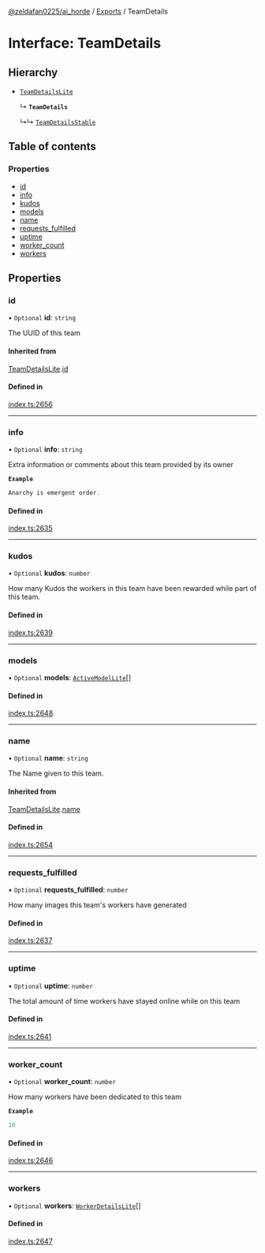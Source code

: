 [@zeldafan0225/ai_horde](../README.md) / [Exports](../modules.md) / TeamDetails

# Interface: TeamDetails

## Hierarchy

- [`TeamDetailsLite`](TeamDetailsLite.md)

  ↳ **`TeamDetails`**

  ↳↳ [`TeamDetailsStable`](TeamDetailsStable.md)

## Table of contents

### Properties

- [id](TeamDetails.md#id)
- [info](TeamDetails.md#info)
- [kudos](TeamDetails.md#kudos)
- [models](TeamDetails.md#models)
- [name](TeamDetails.md#name)
- [requests\_fulfilled](TeamDetails.md#requests_fulfilled)
- [uptime](TeamDetails.md#uptime)
- [worker\_count](TeamDetails.md#worker_count)
- [workers](TeamDetails.md#workers)

## Properties

### id

• `Optional` **id**: `string`

The UUID of this team

#### Inherited from

[TeamDetailsLite](TeamDetailsLite.md).[id](TeamDetailsLite.md#id)

#### Defined in

[index.ts:2656](https://github.com/ZeldaFan0225/ai_horde/blob/a3ac80c/index.ts#L2656)

___

### info

• `Optional` **info**: `string`

Extra information or comments about this team provided by its owner

**`Example`**

```ts
Anarchy is emergent order.
```

#### Defined in

[index.ts:2635](https://github.com/ZeldaFan0225/ai_horde/blob/a3ac80c/index.ts#L2635)

___

### kudos

• `Optional` **kudos**: `number`

How many Kudos the workers in this team have been rewarded while part of this team.

#### Defined in

[index.ts:2639](https://github.com/ZeldaFan0225/ai_horde/blob/a3ac80c/index.ts#L2639)

___

### models

• `Optional` **models**: [`ActiveModelLite`](ActiveModelLite.md)[]

#### Defined in

[index.ts:2648](https://github.com/ZeldaFan0225/ai_horde/blob/a3ac80c/index.ts#L2648)

___

### name

• `Optional` **name**: `string`

The Name given to this team.

#### Inherited from

[TeamDetailsLite](TeamDetailsLite.md).[name](TeamDetailsLite.md#name)

#### Defined in

[index.ts:2654](https://github.com/ZeldaFan0225/ai_horde/blob/a3ac80c/index.ts#L2654)

___

### requests\_fulfilled

• `Optional` **requests\_fulfilled**: `number`

How many images this team's workers have generated

#### Defined in

[index.ts:2637](https://github.com/ZeldaFan0225/ai_horde/blob/a3ac80c/index.ts#L2637)

___

### uptime

• `Optional` **uptime**: `number`

The total amount of time workers have stayed online while on this team

#### Defined in

[index.ts:2641](https://github.com/ZeldaFan0225/ai_horde/blob/a3ac80c/index.ts#L2641)

___

### worker\_count

• `Optional` **worker\_count**: `number`

How many workers have been dedicated to this team

**`Example`**

```ts
10
```

#### Defined in

[index.ts:2646](https://github.com/ZeldaFan0225/ai_horde/blob/a3ac80c/index.ts#L2646)

___

### workers

• `Optional` **workers**: [`WorkerDetailsLite`](WorkerDetailsLite.md)[]

#### Defined in

[index.ts:2647](https://github.com/ZeldaFan0225/ai_horde/blob/a3ac80c/index.ts#L2647)
